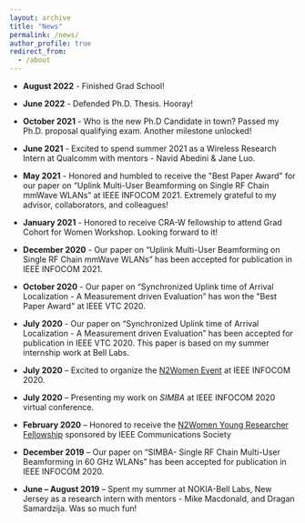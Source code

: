 ```yaml
---
layout: archive
title: "News"
permalink: /news/
author_profile: true
redirect_from:
  - /about
---
```

 * **August 2022** - Finished Grad School! 

  * **June 2022** - Defended Ph.D. Thesis. Hooray!
 
  * **October 2021** - Who is the new Ph.D Candidate in town? Passed my Ph.D. proposal qualifying exam. Another milestone unlocked!
 
  * **June 2021** - Excited to spend summer 2021 as a Wireless Research Intern at Qualcomm with mentors - Navid Abedini & Jane Luo.

  * **May 2021** - Honored and humbled to receive the "Best Paper Award" for our paper on “Uplink Multi-User Beamforming on Single RF Chain mmWave WLANs” at IEEE INFOCOM 2021. Extremely grateful to my advisor, collaborators, and colleagues! 

  * **January 2021** - Honored to receive CRA-W fellowship to attend Grad Cohort for Women Workshop. Looking forward to it!
  
  * **December 2020** - Our paper on “Uplink Multi-User Beamforming on Single RF Chain mmWave WLANs” has been accepted for publication in IEEE INFOCOM 2021. 

  * **October 2020** - Our paper on “Synchronized Uplink time of Arrival Localization - A Measurement driven Evaluation” has won the "Best Paper Award" at IEEE VTC 2020. 

  * **July 2020** - Our paper on “Synchronized Uplink time of Arrival Localization - A Measurement driven Evaluation” has been accepted for publication in IEEE VTC 2020. This paper is based on my summer internship work at Bell Labs. 

  * **July 2020** – Excited to organize the [N2Women Event](https://n2women.comsoc.org/meetings/) at IEEE INFOCOM 2020. 

  * **July 2020** – Presenting my work on *SIMBA* at IEEE INFOCOM 2020 virtual conference. 

  * **February 2020** – Honored to receive the [N2Women Young Researcher Fellowship](https://n2women.comsoc.org/fellowships/fellowship-recipients-2020/) sponsored by IEEE Communications Society

  * **December 2019** – Our paper on “SIMBA- Single RF Chain Multi-User Beamforming in  60 GHz WLANs” has been accepted for publication in IEEE INFOCOM 2020. 

  * **June – August 2019** – Spent my summer at NOKIA-Bell Labs, New Jersey as a research intern with mentors - Mike Macdonald, and Dragan Samardzija. Was so much fun!
